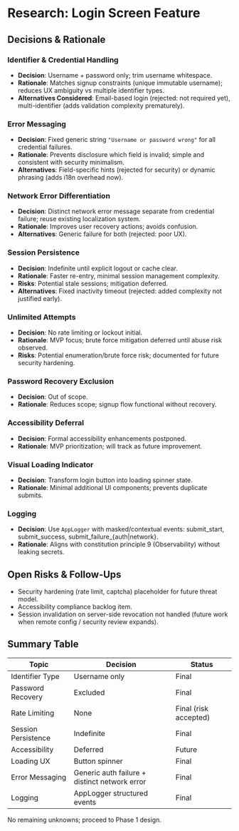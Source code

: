# Research: Login Screen Feature

## Decisions & Rationale

### Identifier & Credential Handling
- **Decision**: Username + password only; trim username whitespace.
- **Rationale**: Matches signup constraints (unique immutable username); reduces UX ambiguity vs multiple identifier types.
- **Alternatives Considered**: Email-based login (rejected: not required yet), multi-identifier (adds validation complexity prematurely).

### Error Messaging
- **Decision**: Fixed generic string `"Username or password wrong"` for all credential failures.
- **Rationale**: Prevents disclosure which field is invalid; simple and consistent with security minimalism.
- **Alternatives**: Field-specific hints (rejected for security) or dynamic phrasing (adds i18n overhead now).

### Network Error Differentiation
- **Decision**: Distinct network error message separate from credential failure; reuse existing localization system.
- **Rationale**: Improves user recovery actions; avoids confusion.
- **Alternatives**: Generic failure for both (rejected: poor UX).

### Session Persistence
- **Decision**: Indefinite until explicit logout or cache clear.
- **Rationale**: Faster re-entry, minimal session management complexity.
- **Risks**: Potential stale sessions; mitigation deferred.
- **Alternatives**: Fixed inactivity timeout (rejected: added complexity not justified early).

### Unlimited Attempts
- **Decision**: No rate limiting or lockout initial.
- **Rationale**: MVP focus; brute force mitigation deferred until abuse risk observed.
- **Risks**: Potential enumeration/brute force risk; documented for future security hardening.

### Password Recovery Exclusion
- **Decision**: Out of scope.
- **Rationale**: Reduces scope; signup flow functional without recovery.

### Accessibility Deferral
- **Decision**: Formal accessibility enhancements postponed.
- **Rationale**: MVP prioritization; will track as future improvement.

### Visual Loading Indicator
- **Decision**: Transform login button into loading spinner state.
- **Rationale**: Minimal additional UI components; prevents duplicate submits.

### Logging
- **Decision**: Use `AppLogger` with masked/contextual events: submit_start, submit_success, submit_failure_{auth|network}.
- **Rationale**: Aligns with constitution principle 9 (Observability) without leaking secrets.

## Open Risks & Follow-Ups
- Security hardening (rate limit, captcha) placeholder for future threat model.
- Accessibility compliance backlog item.
- Session invalidation on server-side revocation not handled (future work when remote config / security review expands).

## Summary Table
| Topic | Decision | Status |
|-------|----------|--------|
| Identifier Type | Username only | Final |
| Password Recovery | Excluded | Final |
| Rate Limiting | None | Final (risk accepted) |
| Session Persistence | Indefinite | Final |
| Accessibility | Deferred | Future |
| Loading UX | Button spinner | Final |
| Error Messaging | Generic auth failure + distinct network error | Final |
| Logging | AppLogger structured events | Final |

No remaining unknowns; proceed to Phase 1 design.
